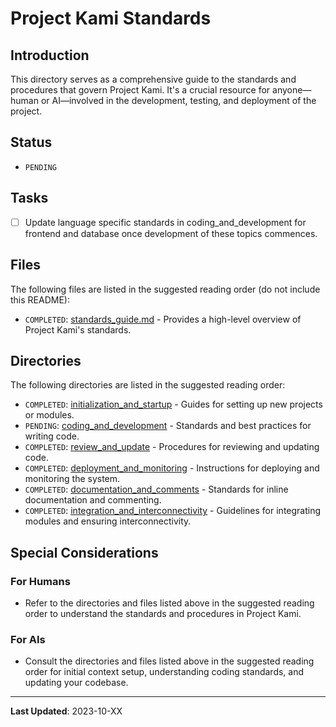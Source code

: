 # Project Kami Standards

## Introduction
This directory serves as a comprehensive guide to the standards and procedures that govern Project Kami. It's a crucial resource for anyone—human or AI—involved in the development, testing, and deployment of the project.

## Status
- `PENDING`

## Tasks
- [ ] Update language specific standards in coding_and_development for frontend and database once development of these topics commences.

## Files
The following files are listed in the suggested reading order (do not include this README):
- `COMPLETED`: [standards_guide.md](./standards_guide.md) - Provides a high-level overview of Project Kami's standards.

## Directories
The following directories are listed in the suggested reading order:

- `COMPLETED`: [initialization_and_startup](./initialization_and_startup) - Guides for setting up new projects or modules.
- `PENDING`: [coding_and_development](./coding_and_development) - Standards and best practices for writing code.
- `COMPLETED`: [review_and_update](./review_and_update) - Procedures for reviewing and updating code.
- `COMPLETED`: [deployment_and_monitoring](./deployment_and_monitoring) - Instructions for deploying and monitoring the system.
- `COMPLETED`: [documentation_and_comments](./documentation_and_comments) - Standards for inline documentation and commenting.
- `COMPLETED`: [integration_and_interconnectivity](./integration_and_interconnectivity) - Guidelines for integrating modules and ensuring interconnectivity.

## Special Considerations
### For Humans
- Refer to the directories and files listed above in the suggested reading order to understand the standards and procedures in Project Kami.

### For AIs
- Consult the directories and files listed above in the suggested reading order for initial context setup, understanding coding standards, and updating your codebase.

---
**Last Updated**: 2023-10-XX
